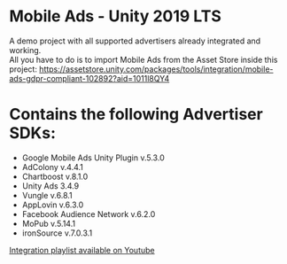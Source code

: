 # Mobile Ads - Unity 2019 LTS
A demo project with all supported advertisers already integrated and working.\
All you have to do is to import Mobile Ads from the Asset Store inside this project:
https://assetstore.unity.com/packages/tools/integration/mobile-ads-gdpr-compliant-102892?aid=1011l8QY4

# Contains the following Advertiser SDKs:
- Google Mobile Ads Unity Plugin v.5.3.0
- AdColony v.4.4.1
- Chartboost v.8.1.0
- Unity Ads 3.4.9
- Vungle v.6.8.1
- AppLovin v.6.3.0
- Facebook Audience Network v.6.2.0
- MoPub v.5.14.1
- ironSource v.7.0.3.1
  
<a href="https://www.youtube.com/playlist?list=PLKeb94eicHQtlz9CrrJwKNJF8Su_Cq4b_">Integration playlist available on Youtube</a>
